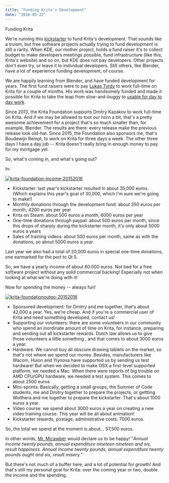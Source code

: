 ```yaml
---
title: "Funding Krita's Development"
date: "2016-05-22"
---
```


Funding Krita

We're running this [kickstarter](https://krita.org/2016kickstarter) to fund Krita's development. That sounds like a truism, but free software projects actually trying to fund development is still a rarity. When KDE, our mother project, holds a fund raiser it's to collect budget to make developers meetings possible, fund infrastructure (like this, Krita's website) and so on, but KDE does not pay developers. Other projects don't even try, or leave it to individual developers. Still others, like Blender, have a lot of experience funding development, of course.

We are happily learning from Blender, and have funded development for years. The first fund raisers were to pay [Lukas Tvrdy](https://dot.kde.org/2009/12/02/krita-team-seeking-sponsorship-take-krita-next-level) to work full-time on Krita for a couple of months. His work was handsomely funded and made it possible for Krita to take the leap from slow-and-buggy to [usable for day to day work](http://davidrevoy.com/article114/krita-project-an-old-challenge-won-2-4-very-soon?).

Since 2013, the Krita Foundation supports Dmitry Kazakov to work full-time on Krita. And if we may be allowed to toot our horn a bit, that's a pretty awesome achievement for a project that's so much smaller than, for example, Blender. The results are there: every release make the previous release look old-hat. Since 2015, the Foundation also sponsors me, that's Boudewijn Rempt, to work on Krita for three days a week. The other three days I have a day job -- Krita doesn't really bring in enough money to pay for my mortgage yet.

So, what's coming in, and what's going out?

In:

[![krita-foundation-income-20152016](/images/posts/2016/krita-foundation-income-20152016.png)](/images/posts/2016/krita-foundation-income-20152016.png)

- Kickstarter: last year's kickstarter resulted in about 35,000 euros. (Which explains this year's goal of 30,000, which I'm sure we're going to make!)
- Monthly donations through the development fund: about 350 euros per month, 4200 euros per year
- Krita on Steam: about 500 euros a month, 6000 euros per year
- One-time donations through paypal: about 500 euros per month, since this drops of sharply during the kickstarter month, it's only about 5000 euros a years
- Sales of training videos: about 500 euros per month, same as with the donations, so about 5000 euros a year.

Last year we also had a total of 20,000 euros in special one-time donations, one earmarked for the port to Qt 5.

So, we have a yearly income of about 60.000 euros. Not bad for a free software project without any solid commercial backing! Especially not when looking at what we're doing with it!

Now for spending the money -- always fun!

[![krita-foundationoutgo-20152016](/images/posts/2016/krita-foundationoutgo-20152016.png)](/images/posts/2016/krita-foundationoutgo-20152016.png)

- Sponsored development: for Dmitry and me together, that's about 42,000 a year. Yes, we're cheap. And if you're a commercial user of Krita and need something developed, contact us!
- Supporting our volunteers: there are some volunteers in our community who spend an inordinate amount of time on Krita, for instance, preparing and sending out all kickstarter rewards. Dutch law allows us to give those volunteers a little something , and that comes to about 3000 euros a year.
- Hardware. We cannot buy all obscure drawing tablets on the market, so that's not where we spend our money. Besides, manufacturers like Wacom, Huion and Yiynova have supported us by sending us test hardware! But when we decided to make OSX a first-level supported platform, we needed a Mac. When there were reports of big trouble on AMD CPU/GPU hardware, we needed a test system. This comes to about 2500 euros
- Mini-sprints: Basically, getting a small groups, the Summer of Code students, me and Dmitry together to prepare the projects, or gettting Wolthera and me together to prepare the kickstarter. That's about 1000 euros a year.
- Video course: we spend about 3000 euros a year on creating a new video training course. This year will be all about animation!
- Kickstarter rewards, postage, administrative costs: 7000 euros.

So, the total we spend at the moment is about... 57,500 euros.

In other words, [Mr. Micawber](http://www.gutenberg.org/ebooks/43111) would declare us to be happy! "_Annual income twenty pounds, annual expenditure nineteen nineteen and six, result happiness. Annual income twenty pounds, annual expenditure twenty pounds ought and six, result misery._"

But there's not much of a buffer here, and a lot of potential for growth! And that's still my personal goal for Krita: over the coming year or two, double the income and the spending.
